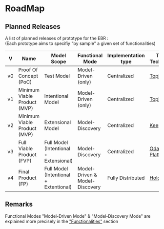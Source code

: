 RoadMap
==

Planned Releases
-
A list of planned releases of prototype for the EBR :   
(Each prototype aims to specifiy "by sample" a given set of functionalities)

<table>
    <thead>
        <tr>
            <th>V</th>
            <th>Name</th>
            <th>Model Scope</th>
            <th>Functional Mode</th>
            <th>Implementation type</th>
            <th>Target Technology</th>
            <th>Status</th>
        </tr>
    </thead>
    <tbody>
        <tr>
            <td>v0</td>
            <td>Proof Of Concept (PoC)</td>
            <td>Test Model</td>
            <td>Model-Driven (only)</td>
            <td>Centralized</td>
            <td><a href="https://www.topincs.com/">Topincs</a></td>
            <td>Current</td>
        </tr>
        <tr>
            <td>v1</td>
            <td>Minimum Viable Product (MVP)</td>
            <td>Intentional Model</td>
            <td>Model-Driven (only)</td>
            <td>Centralized</td>
            <td><a href="https://www.topincs.com/">Topincs</a></td>
            <td>In Design</td>
        </tr>
        <tr>
            <td>v2</td>
            <td>Minimum Viable Product (MVP)</td>
            <td>Extensional Model</td>
            <td>Model-Discovery</td>
            <td>Centralized</td>
            <td><a href="http://keeplink.com/">Keep Link</a></td> 
            <td>In Study</td>
        </tr>
        <tr>
            <td>v3</td>
            <td>Full Viable Product (FVP)</td>
            <td>Full Model (Intentional + Extensional)</td>
            <td>Model-Discovery</td>
            <td>Centralized</td>
            <td><a href="https://www.odaseontologies.com/">Odase Platform</a></td> 
            <td>In Study</td>
        </tr>
        <tr>
            <td>v4</td>
            <td>Final Product (FP)</td>
            <td>Full Model (Intentional + Extentional)</td>
            <td>Model-Driven & Model-Discovery</td>
            <td>Fully Distributed</td>
            <td><a href="https://holochain.org/">Holochain</a></td> 
            <td>In Study</td>
        </tr>
    </tbody>
</table>

Remarks
-
Functional Modes "Model-Driven Mode" & "Model-Discovery Mode" are explained more precisely in the <a href="https://github.com/iPlumb3r/EntangledBootstrap/blob/master/4_Functionalities/ReadMe.md">"Functionalities"</a> section

